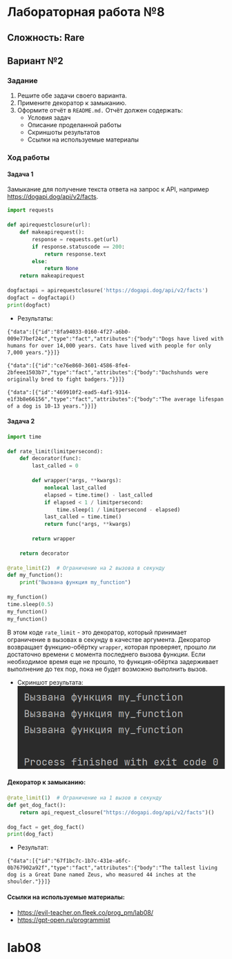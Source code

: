 # Лабораторная работа №8
## Сложность: Rare
## Вариант №2
### Задание
1. Решите обе задачи своего варианта.
2. Примените декоратор к замыканию.
3. Оформите отчёт в `README.md.` Отчёт должен содержать:
    - Условия задач
    - Описание проделанной работы
    - Скриншоты результатов
    - Ссылки на используемые материалы
### Ход работы
#### Задача 1
Замыкание для получение текста ответа на запрос к API, например https://dogapi.dog/api/v2/facts.
```python
import requests

def apirequestclosure(url):
    def makeapirequest():
        response = requests.get(url)
        if response.statuscode == 200:
            return response.text
        else:
            return None
    return makeapirequest

dogfactapi = apirequestclosure('https://dogapi.dog/api/v2/facts')
dogfact = dogfactapi()
print(dogfact)
```
- Результаты:
```
{"data":[{"id":"8fa94033-0160-4f27-a6b0-009e77bef24c","type":"fact","attributes":{"body":"Dogs have lived with humans for over 14,000 years. Cats have lived with people for only 7,000 years."}}]}
```
```
{"data":[{"id":"ce76e860-3601-4586-8fe4-2bfeee1503b7","type":"fact","attributes":{"body":"Dachshunds were originally bred to fight badgers."}}]}
```
```
{"data":[{"id":"469910f2-ead5-4af1-9314-e1f3b8e66156","type":"fact","attributes":{"body":"The average lifespan of a dog is 10-13 years."}}]}
```
#### Задача 2
```python
import time

def rate_limit(limitpersecond):
    def decorator(func):
        last_called = 0

        def wrapper(*args, **kwargs):
            nonlocal last_called
            elapsed = time.time() - last_called
            if elapsed < 1 / limitpersecond:
                time.sleep(1 / limitpersecond - elapsed)
            last_called = time.time()
            return func(*args, **kwargs)

        return wrapper

    return decorator

@rate_limit(2)  # Ограничение на 2 вызова в секунду
def my_function():
    print("Вызвана функция my_function")

my_function()
time.sleep(0.5)
my_function()
my_function()
```
В этом коде `rate_limit` - это декоратор, который принимает ограничение в вызовах в секунду в качестве аргумента. Декоратор возвращает функцию-обёртку `wrapper`, которая проверяет, прошло ли достаточно времени с момента последнего вызова функции. Если необходимое время еще не прошло, то функция-обёртка задерживает выполнение до тех пор, пока не будет возможно выполнить вызов.
- Скриншот результата:
![Alt text](Term_1.png)

#### Декоратор к замыканию:
```python
@rate_limit(1)  # Ограничение на 1 вызов в секунду
def get_dog_fact():
    return api_request_closure("https://dogapi.dog/api/v2/facts")()

dog_fact = get_dog_fact()
print(dog_fact)
```
- Результат:
```
{"data":[{"id":"67f1bc7c-1b7c-431e-a6fc-0b767902a92f","type":"fact","attributes":{"body":"The tallest living dog is a Great Dane named Zeus, who measured 44 inches at the shoulder."}}]}
```
#### Ссылки на используемые материалы:
- https://evil-teacher.on.fleek.co/prog_pm/lab08/
- https://gpt-open.ru/programmist






# lab08
